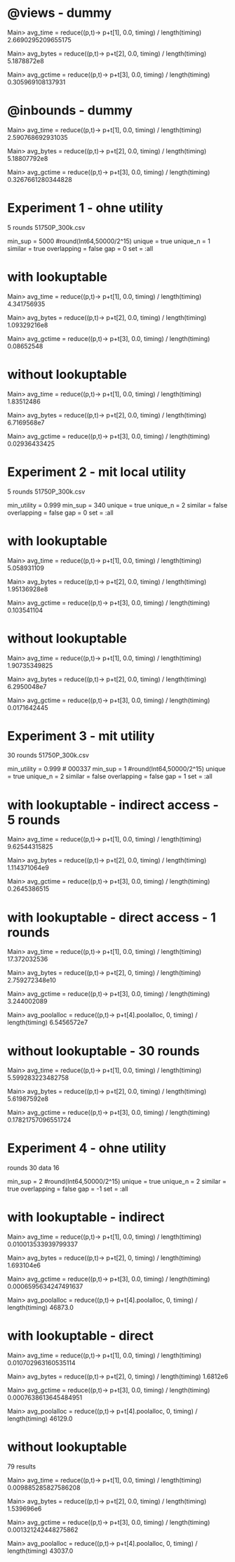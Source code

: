 
# @views - dummy

Main> avg_time  = reduce((p,t)-> p+t[1], 0.0, timing) / length(timing)
2.6690295209655175

Main> avg_bytes = reduce((p,t)-> p+t[2], 0.0, timing) / length(timing)
5.1878872e8

Main> avg_gctime = reduce((p,t)-> p+t[3], 0.0, timing) / length(timing)
0.305969108137931

# @inbounds - dummy

Main> avg_time  = reduce((p,t)-> p+t[1], 0.0, timing) / length(timing)
2.590768692931035

Main> avg_bytes = reduce((p,t)-> p+t[2], 0.0, timing) / length(timing)
5.18807792e8

Main> avg_gctime = reduce((p,t)-> p+t[3], 0.0, timing) / length(timing)
0.3267661280344828

# Experiment 1 - ohne utility

5 rounds
51750P_300k.csv

min_sup     = 5000 #round(Int64,50000/2^15)
unique      = true
unique_n    = 1
similar     = true
overlapping = false
gap         = 0
set         = :all

# with lookuptable

Main> avg_time  = reduce((p,t)-> p+t[1], 0.0, timing) / length(timing)
4.341756935

Main> avg_bytes = reduce((p,t)-> p+t[2], 0.0, timing) / length(timing)
1.09329216e8

Main> avg_gctime = reduce((p,t)-> p+t[3], 0.0, timing) / length(timing)
0.08652548

# without lookuptable
Main> avg_time  = reduce((p,t)-> p+t[1], 0.0, timing) / length(timing)
1.83512486

Main> avg_bytes = reduce((p,t)-> p+t[2], 0.0, timing) / length(timing)
6.7169568e7

Main> avg_gctime = reduce((p,t)-> p+t[3], 0.0, timing) / length(timing)
0.02936433425

# Experiment 2 - mit local utility

5 rounds
51750P_300k.csv

min_utility = 0.999 
min_sup     = 340
unique      = true
unique_n    = 2
similar     = false
overlapping = false
gap         = 0
set         = :all

# with lookuptable
Main> avg_time  = reduce((p,t)-> p+t[1], 0.0, timing) / length(timing)
5.058931109

Main> avg_bytes = reduce((p,t)-> p+t[2], 0.0, timing) / length(timing)
1.95136928e8

Main> avg_gctime = reduce((p,t)-> p+t[3], 0.0, timing) / length(timing)
0.103541104

# without lookuptable

Main> avg_time  = reduce((p,t)-> p+t[1], 0.0, timing) / length(timing)
1.90735349825

Main> avg_bytes = reduce((p,t)-> p+t[2], 0.0, timing) / length(timing)
6.2950048e7

Main> avg_gctime = reduce((p,t)-> p+t[3], 0.0, timing) / length(timing)
0.0171642445

# Experiment 3 - mit utility

30 rounds
51750P_300k.csv

min_utility = 0.999 # 000337
min_sup     = 1 #round(Int64,50000/2^15)
unique      = true
unique_n    = 2
similar     = false
overlapping = false
gap         = 1
set         = :all

# with lookuptable - indirect access - 5 rounds

Main> avg_time  = reduce((p,t)-> p+t[1], 0.0, timing) / length(timing)
9.62544315825

Main> avg_bytes = reduce((p,t)-> p+t[2], 0.0, timing) / length(timing)
1.114371064e9

Main> avg_gctime = reduce((p,t)-> p+t[3], 0.0, timing) / length(timing)
0.2645386515

# with lookuptable - direct access - 1 rounds
Main> avg_time  = reduce((p,t)-> p+t[1], 0.0, timing) / length(timing)
17.372032536

Main> avg_bytes = reduce((p,t)-> p+t[2], 0, timing) / length(timing)
2.759272348e10

Main> avg_gctime = reduce((p,t)-> p+t[3], 0.0, timing) / length(timing)
3.244002089

Main> avg_poolalloc = reduce((p,t)-> p+t[4].poolalloc, 0, timing) / length(timing)
6.5456572e7

# without lookuptable - 30 rounds

Main> avg_time  = reduce((p,t)-> p+t[1], 0.0, timing) / length(timing)
5.599283223482758

Main> avg_bytes = reduce((p,t)-> p+t[2], 0.0, timing) / length(timing)
5.61987592e8

Main> avg_gctime = reduce((p,t)-> p+t[3], 0.0, timing) / length(timing)
0.17821757096551724


# Experiment 4 - ohne utility

rounds 30
data 16

min_sup     = 2 #round(Int64,50000/2^15)
unique      = true
unique_n    = 2
similar     = true
overlapping = false
gap         = -1
set         = :all

# with lookuptable - indirect
Main> avg_time  = reduce((p,t)-> p+t[1], 0.0, timing) / length(timing)
0.010013533939799337

Main> avg_bytes = reduce((p,t)-> p+t[2], 0, timing) / length(timing)
1.693104e6

Main> avg_gctime = reduce((p,t)-> p+t[3], 0.0, timing) / length(timing)
0.0006595634247491637

Main> avg_poolalloc = reduce((p,t)-> p+t[4].poolalloc, 0, timing) / length(timing)
46873.0

# with lookuptable - direct
Main> avg_time  = reduce((p,t)-> p+t[1], 0.0, timing) / length(timing)
0.010702963160535114

Main> avg_bytes = reduce((p,t)-> p+t[2], 0, timing) / length(timing)
1.6812e6

Main> avg_gctime = reduce((p,t)-> p+t[3], 0.0, timing) / length(timing)
0.0007638613645484951

Main> avg_poolalloc = reduce((p,t)-> p+t[4].poolalloc, 0, timing) / length(timing)
46129.0

# without lookuptable
79 results

Main> avg_time  = reduce((p,t)-> p+t[1], 0.0, timing) / length(timing)
0.009885285827586208

Main> avg_bytes = reduce((p,t)-> p+t[2], 0.0, timing) / length(timing)
1.539696e6

Main> avg_gctime = reduce((p,t)-> p+t[3], 0.0, timing) / length(timing)
0.001321242448275862

Main> avg_poolalloc = reduce((p,t)-> p+t[4].poolalloc, 0, timing) / length(timing)
43037.0


